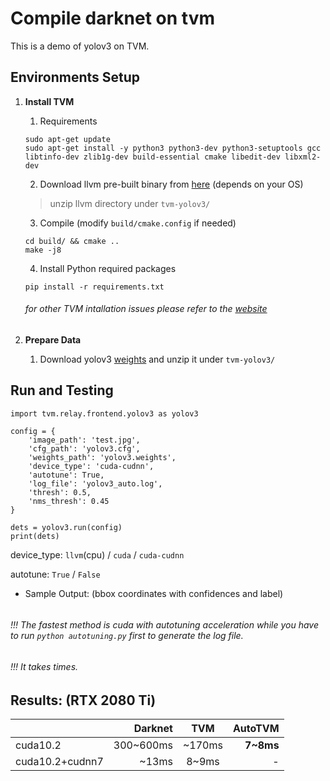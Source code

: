 # Compile darknet on tvm

This is a demo of yolov3 on TVM. 

## Environments Setup

1. **Install TVM**

    1. Requirements
    
    ```
    sudo apt-get update 
    sudo apt-get install -y python3 python3-dev python3-setuptools gcc libtinfo-dev zlib1g-dev build-essential cmake libedit-dev libxml2-dev
    ```
    
    2. Download llvm pre-built binary from [here](http://releases.llvm.org/download.html) (depends on your OS)
    
    > unzip llvm directory under `tvm-yolov3/`
    
    3. Compile (modify `build/cmake.config` if needed)
    
    ```
    cd build/ && cmake ..
    make -j8
    ```
    
    4. Install Python required packages
    
    `pip install -r requirements.txt`
    
    ###### for other TVM intallation issues please refer to the [website](https://docs.tvm.ai/install/from_source.html)
    
2. **Prepare Data**

    1. Download yolov3 [weights](https://pjreddie.com/media/files/yolov3.weights) and unzip it under `tvm-yolov3/`

## Run and Testing

```
import tvm.relay.frontend.yolov3 as yolov3

config = { 
    'image_path': 'test.jpg',
    'cfg_path': 'yolov3.cfg',
    'weights_path': 'yolov3.weights',
    'device_type': 'cuda-cudnn',
    'autotune': True,
    'log_file': 'yolov3_auto.log',
    'thresh': 0.5,
    'nms_thresh': 0.45
}

dets = yolov3.run(config)
print(dets)
```

device_type: `llvm`(cpu) / `cuda` / `cuda-cudnn`

autotune: `True` / `False`

* Sample Output: (bbox coordinates with confidences and label)

```
```

###### !!!   The fastest method is cuda with autotuning acceleration while you have to run `python autotuning.py` first to generate the log file.

###### !!!   It takes times.

## Results: (RTX 2080 Ti)

|               | Darknet        | TVM           | AutoTVM      |
|-------------  | -------------: |:-------------:| -------:     |
|cuda10.2       | 300~600ms      | ~170ms        | **7~8ms**    |
|cuda10.2+cudnn7| ~13ms          | 8~9ms         |   -          |


    
